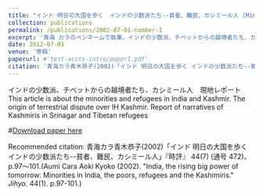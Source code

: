 ```yaml
---
title: "インド 明日の大国を歩く　インドの少数派たち--貧者、難民、カシミール人 (Minorities in India: the poors, refugees and the Kashimiris)"
collection: publications
permalink: /publications/2002-07-01-number-1
excerpt: '青海 カラのペンネームで執筆。インドの少数派、チベットからの越境者たち、カシミール人　現地レポート　This article was written under the pseudonym of Oumi Cara.　Report about the minorities and refugees in India and Kashmir. The origin of terrestrial dispute over IH Kashmir. Narratives of Kashmiris in Srinagar and Tibetan refugees'
date: 2012-07-01
venue: '寄稿'
paperurl: #'test-accts-intro/paper1.pdf'
citation: '青海カラ青木恭子(2002)「インド 明日の大国を歩く インドの少数派たち--貧者、難民、カシミール人」『時評』 44(7) (通号 472)、p.97～101.(Aumi Cara Aoki Kyoko (2002). &quot;India, the rising big power of tomorrow: Minorities in India, the poors, refugees and the Kashimiris.&quot; <i>Jihyo</i>. 44(1). p.97-101.)'
---
```

インドの少数派、チベットからの越境者たち、カシミール人　現地レポート　This article is about the minorities and refugees in India and Kashmir. The origin of terrestrial dispute over IH Kashmir.  Report of narratives of Kashmiris in Srinagar and Tibetan refugees

#[Download paper here](http://gerdaresearch.github.io/files/paper1.pdf)

Recommended citation: 青海カラ青木恭子(2002)「インド 明日の大国を歩く インドの少数派たち--貧者、難民、カシミール人」『時評』 44(7) (通号 472)、p.97～101.(Aumi Cara Aoki Kyoko (2002). &quot;India, the rising big power of tomorrow: Minorities in India, the poors, refugees and the Kashimiris.&quot; <i>Jihyo</i>. 44(1). p.97-101.)
